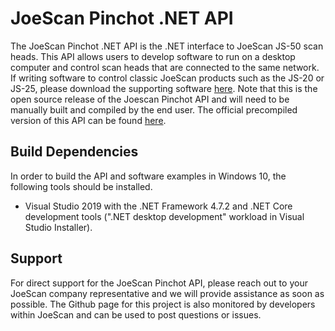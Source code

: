 # JoeScan Pinchot .NET API
The JoeScan Pinchot .NET API is the .NET interface to JoeScan JS-50
scan heads. This API allows users to develop software to run on a desktop
computer and control scan heads that are connected to the same network.
If writing software to control classic JoeScan products such as the JS-20 or
JS-25, please download the supporting software
[here](help.joescan.com/display/ds/downloads).
Note that this is the open source release of the Joescan Pinchot API and will
need to be manually built and compiled by the end user. The official
precompiled version of this API can be found [here](api.joescan.com/release).

## Build Dependencies
In order to build the API and software examples in Windows 10, the following
tools should be installed.

* Visual Studio 2019 with the .NET Framework 4.7.2 and .NET Core development
  tools (".NET desktop development" workload in Visual Studio Installer).

## Support
For direct support for the JoeScan Pinchot API, please reach out to your
JoeScan company representative and we will provide assistance as soon as
possible. The Github page for this project is also monitored by developers
within JoeScan and can be used to post questions or issues.